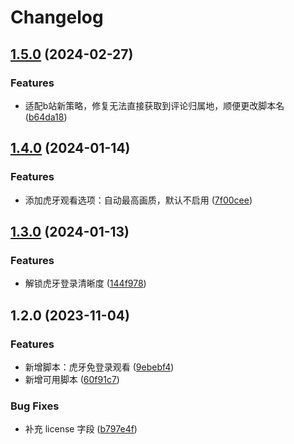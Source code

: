 # Changelog


## [1.5.0](https://github.com/Xli33/odd-monkey/compare/v1.4.0...v1.5.0) (2024-02-27)


### Features

* 适配b站新策略，修复无法直接获取到评论归属地，顺便更改脚本名 ([b64da18](https://github.com/Xli33/odd-monkey/commit/b64da18fc2cf3a23950e927cac2082b74abdb7ac))

## [1.4.0](https://github.com/Xli33/odd-monkey/compare/v1.3.0...v1.4.0) (2024-01-14)


### Features

* 添加虎牙观看选项：自动最高画质，默认不启用 ([7f00cee](https://github.com/Xli33/odd-monkey/commit/7f00ceecd91bfcafac40fdcd8eca85d22d27d3e9))

## [1.3.0](https://github.com/Xli33/odd-monkey/compare/v1.2.0...v1.3.0) (2024-01-13)


### Features

* 解锁虎牙登录清晰度 ([144f978](https://github.com/Xli33/odd-monkey/commit/144f97821f83782fad456b65d4a996e4b44864c5))

## 1.2.0 (2023-11-04)

### Features

- 新增脚本：虎牙免登录观看 ([9ebebf4](https://github.com/Xli33/odd-monkey/commit/9ebebf451e37f35db9694f5594bdc7c61a0583ec))
- 新增可用脚本 ([60f91c7](https://github.com/Xli33/odd-monkey/commit/60f91c74bbfbc6eecb98347536cbaf30fa1fd2cd))

### Bug Fixes

- 补充 license 字段 ([b797e4f](https://github.com/Xli33/odd-monkey/commit/b797e4f5f2003f014d0fcfb2a7ca2bc6fe98692c))
